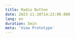 ```yaml
---
title: Radio Button
date: 2023-11-28T14:23:00.000
lang: en
duration: 5min
meta: 'View Prototype'
---
```


<RadioButton />

